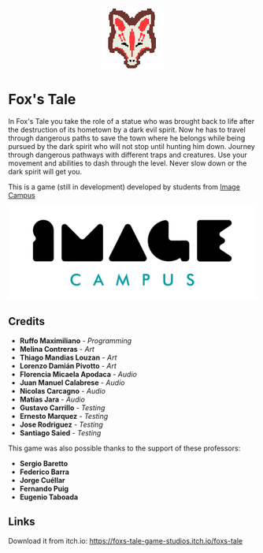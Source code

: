 <p align="center">
<img src="logo.png" alt="Fox's Tale"/>
</p>

# Fox's Tale

In Fox's Tale you take the role of a statue who was brought back to life after the destruction of its hometown by a dark evil spirit. Now he has to travel through dangerous paths to save the town where he belongs while being pursued by the dark spirit who will not stop until hunting him down.
Journey through dangerous pathways with different traps and creatures.
Use your movement and abilities to dash through the level.
Never slow down or the dark spirit will get you.

This is a game (still in development) developed by students from <a href="https://www.imagecampus.edu.ar/">Image Campus</a>

<p align="center">
  <a href="https://www.imagecampus.edu.ar/">
    <img src="logo-image-campus.png" alt="Image Campus"/>
  </a> 
</p>


## Credits

- **Ruffo Maximiliano** - *Programming*
- **Melina Contreras** - *Art*
- **Thiago Mandias Louzan** - *Art*
- **Lorenzo Damián Pivotto** - *Art*
- **Florencia Micaela Apodaca** - *Audio*
- **Juan Manuel Calabrese** - *Audio*
- **Nicolas Carcagno** - *Audio*
- **Matías Jara** - *Audio*
- **Gustavo Carrillo** - *Testing*
- **Ernesto Marquez** - *Testing*
- **Jose Rodriguez** - *Testing*
- **Santiago Saied** - *Testing*


This game was also possible thanks to the support of these professors:

- **Sergio Baretto**
- **Federico Barra**
- **Jorge Cuéllar**
- **Fernando Puig**
- **Eugenio Taboada**


## Links

Download it from itch.io: https://foxs-tale-game-studios.itch.io/foxs-tale
